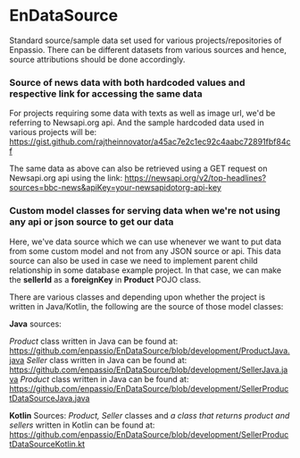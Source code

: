 # EnDataSource
Standard source/sample data set used for various projects/repositories of Enpassio. There can be different datasets from various sources and hence, source attributions should be done accordingly.

### Source of news data with both hardcoded values and respective link for accessing the same data
For projects requiring some data with texts as well as image url, we'd be referring to Newsapi.org api. And the sample hardcoded data used in various projects will be: https://gist.github.com/rajtheinnovator/a45ac7e2c1ec92c4aabc72891fbf84cf

The same data as above can also be retrieved using a GET request on Newsapi.org api using the link: https://newsapi.org/v2/top-headlines?sources=bbc-news&apiKey=your-newsapidotorg-api-key

### Custom model classes for serving data when we're not using any api or json source to get our data
Here, we've data source which we can use whenever we want to put data from some custom model and not from any JSON source or api. This data source can also be used in case we need to implement parent child relationship in some database example project. In that case, we can make the **sellerId** as a **foreignKey** in **Product** POJO class.

There are various classes and depending upon whether the project is written in Java/Kotlin, the following are the source of those model classes:

**Java** sources:

*Product* class written in Java can be found at: https://github.com/enpassio/EnDataSource/blob/development/ProductJava.java
*Seller* class written in Java can be found at: https://github.com/enpassio/EnDataSource/blob/development/SellerJava.java
*Product* class written in Java can be found at: https://github.com/enpassio/EnDataSource/blob/development/SellerProductDataSourceJava.java

**Kotlin** Sources:
*Product, Seller* classes and *a class that returns product and sellers* written in Kotlin can be found at: https://github.com/enpassio/EnDataSource/blob/development/SellerProductDataSourceKotlin.kt
